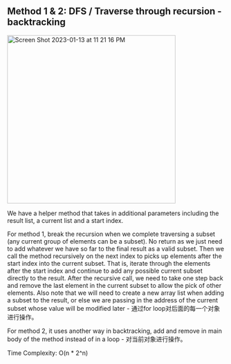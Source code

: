 ## Method 1 & 2: DFS / Traverse through recursion - backtracking

<img width="389" alt="Screen Shot 2023-01-13 at 11 21 16 PM" src="https://user-images.githubusercontent.com/106039830/212457393-e4815666-bd5a-4913-b01a-99d76b46750f.png">

We have a helper method that takes in additional parameters including the result list, a current list and a start index. 

For method 1, break the recursion when we complete traversing a subset (any current group of elements can be a subset). No return as we just need to add whatever we have so far to the final result as a valid subset. Then we call the method recursively on the next index to picks up elements after the start index into the current subset. That is, iterate through the elements after the start index and continue to add any possible current subset directly to the result. After the recursive call, we need to take one step back and remove the last element in the current subset to allow the pick of other elements. Also note that we will need to create a new array list when adding a subset to the result, or else we are passing in the address of the current subset whose value will be modified later - 通过for loop对后面的每一个对象进行操作。

For method 2, it uses another way in backtracking, add and remove in main body of the method instead of in a loop - 对当前对象进行操作。

Time Complexity: O(n * 2^n)
